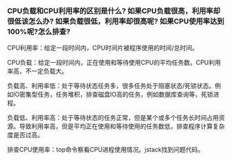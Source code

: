 ### CPU负载和CPU利用率的区别是什么? 如果CPU负载很高，利用率却很低该怎么办? 如果负载很低，利用率却很高呢? 如果CPU使用率达到100%呢?怎么排查?

CPU利用率：给定一段时间内，CPU时间片被程序使用的时间/总时间。

CPU负载：给定一段时间内，正在使用和等待使用CPU的平均任务数。CPU利用率高，不一定负载大。

负载高、利用率低：处于等待状态任务多，很多任务处于阻塞状态/死锁状态。例如IO密集型任务，任务堆积，排查磁盘IO高的任务，例如数据库查询等，死锁进程。

负载低、利用率高：处于等待状态的任务正常，但是某个或多个任务长时间占用资源。导致利用率高，但是平均正在使用和等待使用的任务数低，排查程序计算复杂度是否过高。

排查CPU使用率：top命令察看CPU进程使用情况。jstack找到问题代码。



